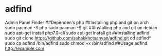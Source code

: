 # adfind
Admin Panel Finder
##Dependen's php
##Installing php and git on arch
sudo pacman -S php
sudo pacman -S git
##Installing php and git on debian
sudo apt-get install php7.0-cli
sudo apt-get install git
##installing adfind
sudo git clone https://github.com/sahakkhotsanyan/adfind.git
cd adfind*
sudo cp adfind /bin/adfind
sudo chmod +x /bin/adfind
##Usage
adfind http://example.com
